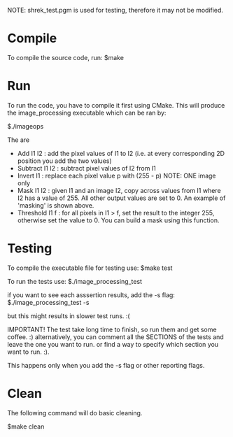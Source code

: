 NOTE: shrek_test.pgm is used for testing, therefore it may not be modified.

# Compile
To compile the source code, run:
$make

# Run
To run the code, you have to compile it first using CMake. This will produce the image_processing executable which can be ran by:

$./imageops <options>

The <options> are 
* Add I1 I2 : add the pixel values of I1 to I2 (i.e. at every corresponding 2D
position you add the two values)
* Subtract I1 I2 : subtract pixel values of I2 from I1
* Invert I1 : replace each pixel value p with (255 - p) NOTE: ONE image
only
* Mask I1 I2 : given I1 and an image I2, copy across values from I1 where I2
has a value of 255. All other output values are set to 0. An example of
'masking' is shown above.
* Threshold I1 f : for all pixels in I1 > f, set the result to the integer 255,
otherwise set the value to 0. You can build a mask using this function.

# Testing
To compile the executable file for testing use:
$make test 

To run the tests use:
$./image_processing_test

if you want to see each asssertion results, add the -s flag:
$./image_processing_test -s

but this might results in slower test runs. :(

IMPORTANT!
The test take long time to finish, so run them and get some coffee. :)
alternatively, you can comment all the SECTIONS of the tests and leave the one you want to run. or find a way to specify which section you want to run.
:).

This happens only when you add the -s flag or other reporting flags.

# Clean
The following command will do basic cleaning.

$make clean


